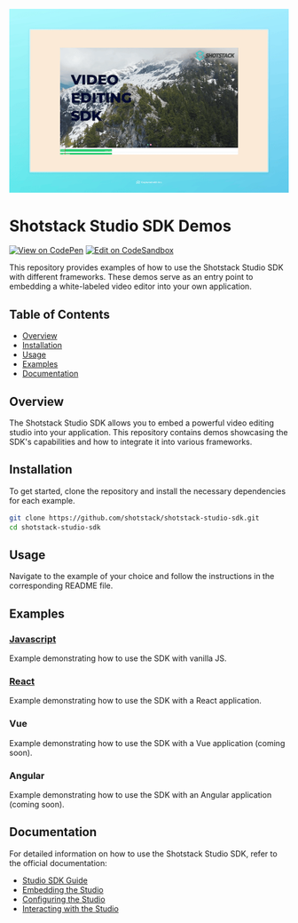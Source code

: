 ![Screenshot of Shotstack Studio Frontend Video Editing SDK](screenshot.png)

# Shotstack Studio SDK Demos
[![View on CodePen](https://img.shields.io/badge/View_on-CodePen-orange?logo=codepen)](https://codepen.io/Derk-Zomer/pen/KKLaZOK) [![Edit on CodeSandbox](https://img.shields.io/badge/Edit_on-CodeSandbox-blue?logo=codesandbox)](https://codesandbox.io/p/sandbox/studio-sdk-46xjpj)

This repository provides examples of how to use the Shotstack Studio SDK with different frameworks. These demos serve as an entry point to embedding a white-labeled video editor into your own application.

## Table of Contents

- [Overview](#overview)
- [Installation](#installation)
- [Usage](#usage)
- [Examples](#examples)
- [Documentation](#documentation)

## Overview

The Shotstack Studio SDK allows you to embed a powerful video editing studio into your application. This repository contains demos showcasing the SDK's capabilities and how to integrate it into various frameworks.

## Installation

To get started, clone the repository and install the necessary dependencies for each example.

```bash
git clone https://github.com/shotstack/shotstack-studio-sdk.git
cd shotstack-studio-sdk
```

## Usage

Navigate to the example of your choice and follow the instructions in the corresponding README file.

## Examples

### [Javascript](https://github.com/shotstack/shotstack-studio-sdk/tree/master/demos/javascript)

Example demonstrating how to use the SDK with vanilla JS.

### [React](https://github.com/shotstack/shotstack-studio-sdk/tree/master/demos/react)

Example demonstrating how to use the SDK with a React application.

### Vue

Example demonstrating how to use the SDK with a Vue application (coming soon).

### Angular

Example demonstrating how to use the SDK with an Angular application (coming soon).

## Documentation

For detailed information on how to use the Shotstack Studio SDK, refer to the official documentation:

- [Studio SDK Guide](https://shotstack.io/docs/guide/studio-sdk/)
- [Embedding the Studio](https://shotstack.io/docs/guide/studio-sdk/embedding-the-studio/)
- [Configuring the Studio](https://shotstack.io/docs/guide/studio-sdk/configuring-the-studio/)
- [Interacting with the Studio](https://shotstack.io/docs/guide/studio-sdk/interacting-with-the-studio/)
